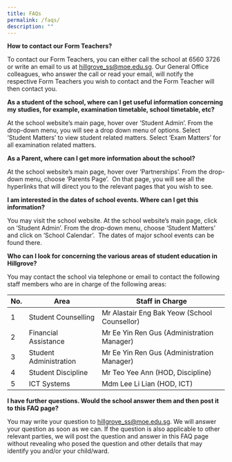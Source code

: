 ```yaml
---
title: FAQs
permalink: /faqs/
description: ""
---
```

**How to contact our Form Teachers?**

To contact our Form Teachers, you can either call the school at 6560 3726 or write an email to us at [hillgrove_ss@moe.edu.sg](mailto:hillgrove_ss@moe.edu.sg). Our General Office colleagues, who answer the call or read your email, will notify the respective Form Teachers you wish to contact and the Form Teacher will then contact you. 

**As a student of the school, where can I get useful information concerning my studies, for example, examination timetable, school timetable, etc?** 

At the school website’s main page, hover over ‘Student Admin’. From the drop-down menu, you will see a drop down menu of options. Select ‘Student Matters’ to view student related matters. Select ‘Exam Matters’ for all examination related matters. 

**As a Parent, where can I get more information about the school?** 

At the school website’s main page, hover over ‘Partnerships’. From the drop-down menu, choose ‘Parents Page’.  On that page, you will see all the hyperlinks that will direct you to the relevant pages that you wish to see. 

**I am interested in the dates of school events. Where can I get this information?** 

You may visit the school website. At the school website’s main page, click on ‘Student Admin’. From the drop-down menu, choose ‘Student Matters’ and click on ‘School Calendar’.  The dates of major school events can be found there. 

**Who can I look for concerning the various areas of student education in Hillgrove?** 

You may contact the school via telephone or email to contact the following staff members who are in charge of the following areas: 

| No. | Area | Staff in Charge |
| --- | --- | --- |
| 1 | Student Counselling | Mr Alastair Eng Bak Yeow (School Counsellor)  |
| 2 | Financial Assistance | Mr Ee Yin Ren Gus (Administration Manager) |
| 3 | Student Administration | Mr Ee Yin Ren Gus (Administration Manager) |
| 4 | Student Discipline | Mr Teo Yee Ann (HOD, Discipline) |
| 5 | ICT Systems | Mdm Lee Li Lian (HOD, ICT) |

**I have further questions. Would the school answer them and then post it to this FAQ page?** 

You may write your question to hillgrove_ss@moe.edu.sg. We will answer your question as soon as we can. If the question is also applicable to other relevant parties, we will post the question and answer in this FAQ page without revealing who posed the question and other details that may identify you and/or your child/ward.